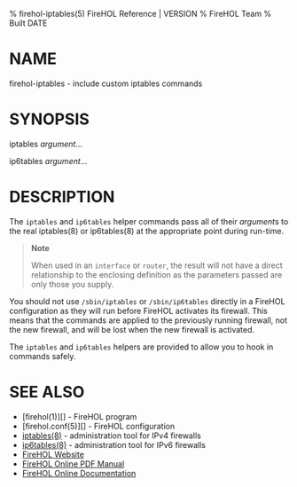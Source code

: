% firehol-iptables(5) FireHOL Reference | VERSION
% FireHOL Team
% Built DATE

# NAME

firehol-iptables - include custom iptables commands
<!--
extra-manpage: firehol-ip6tables.5
-->

# SYNOPSIS

iptables *argument*...

ip6tables *argument*...

# DESCRIPTION

The `iptables` and `ip6tables` helper commands pass all of their *argument*s
to the real iptables(8) or ip6tables(8) at the appropriate point during
run-time.

> **Note**
>
> When used in an `interface` or `router`, the result will not have a
> direct relationship to the enclosing definition as the parameters
> passed are only those you supply.

You should not use `/sbin/iptables` or `/sbin/ip6tables` directly in a
FireHOL configuration as they will run before FireHOL activates its
firewall. This means that the commands are applied to the previously
running firewall, not the new firewall, and will be lost when the new
firewall is activated.

The `iptables` and `ip6tables` helpers are provided to allow you to hook
in commands safely.

# SEE ALSO

* [firehol(1)][] - FireHOL program
* [firehol.conf(5)][] - FireHOL configuration
* [iptables(8)](http://ipset.netfilter.org/iptables.man.html) - administration tool for IPv4 firewalls
* [ip6tables(8)](http://ipset.netfilter.org/ip6tables.man.html) - administration tool for IPv6 firewalls
* [FireHOL Website](http://firehol.org/)
* [FireHOL Online PDF Manual](http://firehol.org/firehol-manual.pdf)
* [FireHOL Online Documentation](http://firehol.org/documentation/)
